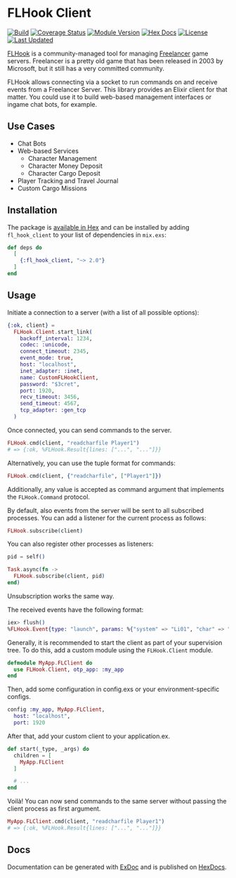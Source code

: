 # FLHook Client

[![Build](https://github.com/tlux/fl_hook_client/actions/workflows/elixir.yml/badge.svg)](https://github.com/tlux/fl_hook_client/actions/workflows/elixir.yml)
[![Coverage Status](https://coveralls.io/repos/github/tlux/fl_hook_client/badge.svg?branch=main)](https://coveralls.io/github/tlux/fl_hook_client?branch=main)
[![Module Version](https://img.shields.io/hexpm/v/fl_hook_client.svg)](https://hex.pm/packages/fl_hook_client)
[![Hex Docs](https://img.shields.io/badge/hex-docs-lightgreen.svg)](https://hexdocs.pm/fl_hook_client/)
[![License](https://img.shields.io/hexpm/l/fl_hook_client.svg)](https://github.com/tlux/fl_hook_client/blob/main/LICENSE.md)
[![Last Updated](https://img.shields.io/github/last-commit/tlux/fl_hook_client.svg)](https://github.com/tlux/fl_hook_client/commits/main)

[FLHook](https://github.com/DiscoveryGC/FLHook) is a community-managed tool for
managing [Freelancer](<https://en.wikipedia.org/wiki/Freelancer_(video_game)>)
game servers. Freelancer is a pretty old game that has been released in 2003 by
Microsoft, but it still has a very committed community.

FLHook allows connecting via a socket to run commands on and receive events from
a Freelancer Server. This library provides an Elixir client for that matter. You
could use it to build web-based management interfaces or ingame chat bots, for
example.

## Use Cases

- Chat Bots
- Web-based Services
  - Character Management
  - Character Money Deposit
  - Character Cargo Deposit
- Player Tracking and Travel Journal
- Custom Cargo Missions

## Installation

The package is [available in Hex](https://hex.pm/packages/fl_hook_client) and
can be installed by adding `fl_hook_client` to your list of dependencies in
`mix.exs`:

```elixir
def deps do
  [
    {:fl_hook_client, "~> 2.0"}
  ]
end
```

## Usage

Initiate a connection to a server (with a list of all possible options):

```elixir
{:ok, client} =
  FLHook.Client.start_link(
    backoff_interval: 1234,
    codec: :unicode,
    connect_timeout: 2345,
    event_mode: true,
    host: "localhost",
    inet_adapter: :inet,
    name: CustomFLHookClient,
    password: "$3cret",
    port: 1920,
    recv_timeout: 3456,
    send_timeout: 4567,
    tcp_adapter: :gen_tcp
  )
```

Once connected, you can send commands to the server.

```elixir
FLHook.cmd(client, "readcharfile Player1")
# => {:ok, %FLHook.Result{lines: ["...", "..."]}}
```

Alternatively, you can use the tuple format for commands:

```elixir
FLHook.cmd(client, {"readcharfile", ["Player1"]})
```

Additionally, any value is accepted as command argument that implements the
`FLHook.Command` protocol.

By default, also events from the server will be sent to all subscribed
processes. You can add a listener for the current process as follows:

```elixir
FLHook.subscribe(client)
```

You can also register other processes as listeners:

```elixir
pid = self()

Task.async(fn ->
  FLHook.subscribe(client, pid)
end)
```

Unsubscription works the same way.

The received events have the following format:

```elixir
iex> flush()
%FLHook.Event{type: "launch", params: %{"system" => "Li01", "char" => "Player"}}
```

Generally, it is recommended to start the client as part of your supervision
tree. To do this, add a custom module using the `FLHook.Client` module.

```elixir
defmodule MyApp.FLClient do
  use FLHook.Client, otp_app: :my_app
end
```

Then, add some configuration in config.exs or your environment-specific configs.

```elixir
config :my_app, MyApp.FLClient,
  host: "localhost",
  port: 1920
```

After that, add your custom client to your application.ex.

```elixir
def start(_type, _args) do
  children = [
    MyApp.FLClient
  ]

  # ...
end
```

Voilà! You can now send commands to the same server without passing the client
process as first argument.

```elixir
MyApp.FLClient.cmd(client, "readcharfile Player1")
# => {:ok, %FLHook.Result{lines: ["...", "..."]}}
```

## Docs

Documentation can be generated with
[ExDoc](https://github.com/elixir-lang/ex_doc) and is published on
[HexDocs](https://hexdocs.pm/fl_hook_client).
